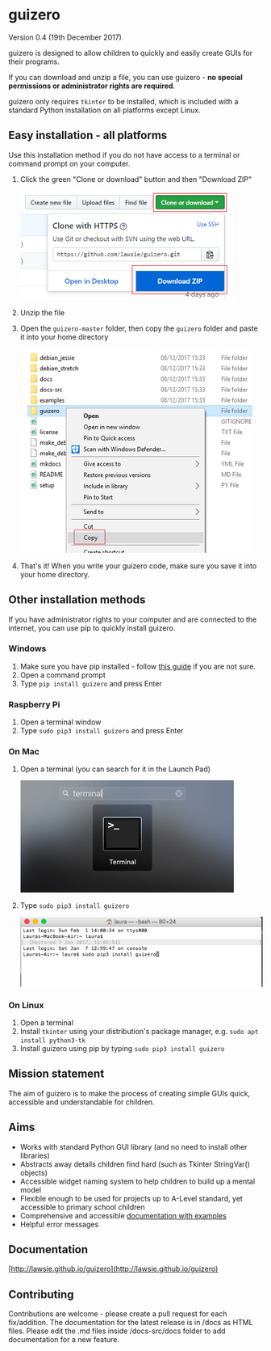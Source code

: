 # guizero

Version 0.4 (19th December 2017)

guizero is designed to allow children to quickly and easily create GUIs for their programs.

If you can download and unzip a file, you can use guizero - **no special permissions or administrator rights are required**.

guizero only requires `tkinter` to be installed, which is included with a standard Python installation on all platforms except Linux.

## Easy installation - all platforms

Use this installation method if you do not have access to a terminal or command prompt on your computer.

1. Click the green "Clone or download" button and then "Download ZIP"

    ![Download the zip](images/download-zip.png)

2. Unzip the file

3. Open the `guizero-master` folder, then copy the `guizero` folder and paste it into your home directory

    ![Copy the guizero folder](images/copy-guizero.png)

4. That's it! When you write your guizero code, make sure you save it into your home directory.

## Other installation methods

If you have administrator rights to your computer and are connected to the internet, you can use pip to quickly install guizero.

### Windows

1. Make sure you have pip installed - follow [this guide](https://projects.raspberrypi.org/en/projects/using-pip-on-windows) if you are not sure.
2. Open a command prompt
3. Type `pip install guizero` and press Enter

### Raspberry Pi

1. Open a terminal window
2. Type `sudo pip3 install guizero` and press Enter

### On Mac
1. Open a terminal (you can search for it in the Launch Pad)

    ![Mac terminal](images/mac-terminal.png)

2. Type `sudo pip3 install guizero`

    ![Mac install screenshot](images/mac-install.png)

### On Linux

1. Open a terminal
2. Install `tkinter` using your distribution's package manager, e.g. `sudo apt install python3-tk`
3. Install guizero using pip by typing `sudo pip3 install guizero`


## Mission statement
The aim of guizero is to make the process of creating simple GUIs quick, accessible and understandable for children.

## Aims
* Works with standard Python GUI library (and no need to install other libraries)
* Abstracts away details children find hard (such as Tkinter StringVar() objects)
* Accessible widget naming system to help children to build up a mental model
* Flexible enough to be used for projects up to A-Level standard, yet accessible to primary school children
* Comprehensive and accessible [documentation with examples](http://lawsie.github.io/guizero)
* Helpful error messages

## Documentation

[http://lawsie.github.io/guizero](http://lawsie.github.io/guizero)

## Contributing

Contributions are welcome - please create a pull request for each fix/addition. The documentation for the latest release is in /docs as HTML files. Please edit the .md files inside /docs-src/docs folder to add documentation for a new feature.
